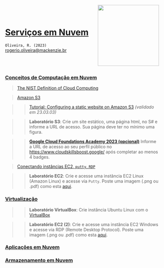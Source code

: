 <a href="url"><img src="http://meusite.mackenzie.br/rogerio/mackenzie_logo/UPM.2_horizontal_vermelho.jpg" align="right" width="200" ></a>

<br>

<br>

# [Serviços em Nuvem](https://github.com/Rogerio-mack/SNV)

`Oliveira, R. (2023)` rogerio.oliveira@mackenzie.br

<br>

<br>

### [Conceitos de Computação em Nuvem](https://github.com/Rogerio-mack/SNV/blob/main/SNV_Aula1_Conceitos_de_Computacao_em_Nuvem.pdf)

> [The NIST Definition of Cloud Computing](https://github.com/Rogerio-mack/SNV/blob/main/nistspecialpublication800-145.pdf)

> [Amazon S3](https://github.com/Rogerio-mack/SNV/blob/main/SNV_Aula_S3.pdf)

>> [Tutorial: Configuring a static website on Amazon S3](https://docs.aws.amazon.com/AmazonS3/latest/userguide/HostingWebsiteOnS3Setup.html) *(validado em 23.03.03)*

>> **Laboratório S3**: Crie um site estático, uma página html, no S# e informe a URL de acesso. Sua página deve ter no mínimo uma figura.

>> [**Google Cloud Foundations Academy 2023 (opcional)**](https://github.com/Rogerio-mack/GCF) Informe a URL de acesso ao seu perfil público no https://www.cloudskillsboost.google/ após completar ao menos 4 badges.
 
> [Conectando instâncias EC2, `putty`, `RDP`](https://github.com/Rogerio-mack/SNV/blob/main/SNV_Aula_Conectando_EC2_Putty_RDP.pdf)

>> **Laboratório EC2**: Crie e acesse uma instância EC2 Linux (Amazon Linux) e acesse via `Putty`. Poste uma imagem (.png ou .pdf) como esta [aqui](https://github.com/Rogerio-mack/SNV/raw/main/figs/LinuxEC2print_putty.png).

### [Virtualização](https://github.com/Rogerio-mack/SNV/blob/main/SNV_Aula2_Virtualizacao.pdf)

>> **Laboratório VirtualBox**: Crie instância Ubuntu Linux com o [VirtualBox](https://virtualbox.org)

>> **Laboratório EC2 (2)**: Crie e acesse uma instância EC2 Windows e acesse via RDP (Remote Desktop Protocol). Poste uma imagem (.png ou .pdf) como esta [aqui](https://github.com/Rogerio-mack/SNV/raw/main/figs/WindowsEC2print_putty.png).

### [Aplicações em Nuvem](https://github.com/Rogerio-mack/SNV/blob/main/SNV_Aula3_Aplicacoes_em_Nuvem.pdf)

### [Armazenamento em Nuvem](https://github.com/Rogerio-mack/SNV/blob/main/SNV_Aula4_Armazenamento_em_Nuvem.pdf)

